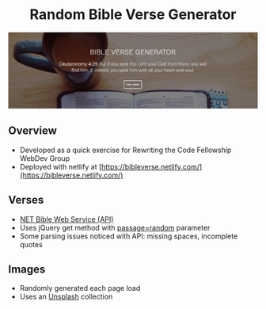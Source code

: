 <h1 align="center">Random Bible Verse Generator</h1>

<p align="center">
  <img src="sample.png">
</p>

## Overview
- Developed as a quick exercise for Rewriting the Code Fellowship WebDev Group
- Deployed with netlify at [https://bibleverse.netlify.com/](https://bibleverse.netlify.com/)

## Verses
- [NET Bible Web Service (API)](http://labs.bible.org/api_web_service)
- Uses jQuery get method with [passage=random](http://labs.bible.org/api/?passage=random) parameter 
- Some parsing issues noticed with API: missing spaces, incomplete quotes

## Images
- Randomly generated each page load
- Uses an [Unsplash](https://unsplash.com/collections/484811/bible) collection
